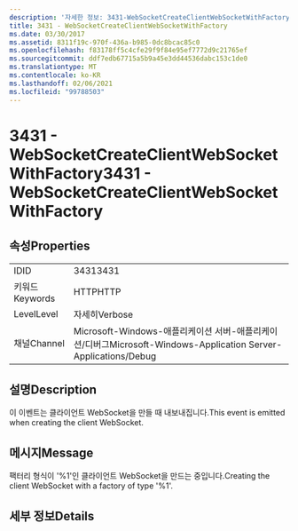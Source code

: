 ```yaml
---
description: '자세한 정보: 3431-WebSocketCreateClientWebSocketWithFactory'
title: 3431 - WebSocketCreateClientWebSocketWithFactory
ms.date: 03/30/2017
ms.assetid: 8311f19c-970f-436a-b985-0dc8bcac85c0
ms.openlocfilehash: f83178ff5c4cfe29f9f84e95ef7772d9c21765ef
ms.sourcegitcommit: ddf7edb67715a5b9a45e3dd44536dabc153c1de0
ms.translationtype: MT
ms.contentlocale: ko-KR
ms.lasthandoff: 02/06/2021
ms.locfileid: "99788503"
---
```

# <a name="3431---websocketcreateclientwebsocketwithfactory"></a><span data-ttu-id="67691-103">3431 - WebSocketCreateClientWebSocketWithFactory</span><span class="sxs-lookup"><span data-stu-id="67691-103">3431 - WebSocketCreateClientWebSocketWithFactory</span></span>

## <a name="properties"></a><span data-ttu-id="67691-104">속성</span><span class="sxs-lookup"><span data-stu-id="67691-104">Properties</span></span>  
  
|||  
|-|-|  
|<span data-ttu-id="67691-105">ID</span><span class="sxs-lookup"><span data-stu-id="67691-105">ID</span></span>|<span data-ttu-id="67691-106">3431</span><span class="sxs-lookup"><span data-stu-id="67691-106">3431</span></span>|  
|<span data-ttu-id="67691-107">키워드</span><span class="sxs-lookup"><span data-stu-id="67691-107">Keywords</span></span>|<span data-ttu-id="67691-108">HTTP</span><span class="sxs-lookup"><span data-stu-id="67691-108">HTTP</span></span>|  
|<span data-ttu-id="67691-109">Level</span><span class="sxs-lookup"><span data-stu-id="67691-109">Level</span></span>|<span data-ttu-id="67691-110">자세히</span><span class="sxs-lookup"><span data-stu-id="67691-110">Verbose</span></span>|  
|<span data-ttu-id="67691-111">채널</span><span class="sxs-lookup"><span data-stu-id="67691-111">Channel</span></span>|<span data-ttu-id="67691-112">Microsoft-Windows-애플리케이션 서버-애플리케이션/디버그</span><span class="sxs-lookup"><span data-stu-id="67691-112">Microsoft-Windows-Application Server-Applications/Debug</span></span>|  
  
## <a name="description"></a><span data-ttu-id="67691-113">설명</span><span class="sxs-lookup"><span data-stu-id="67691-113">Description</span></span>  

 <span data-ttu-id="67691-114">이 이벤트는 클라이언트 WebSocket을 만들 때 내보내집니다.</span><span class="sxs-lookup"><span data-stu-id="67691-114">This event is emitted when creating the client WebSocket.</span></span>  
  
## <a name="message"></a><span data-ttu-id="67691-115">메시지</span><span class="sxs-lookup"><span data-stu-id="67691-115">Message</span></span>  

 <span data-ttu-id="67691-116">팩터리 형식이 '%1'인 클라이언트 WebSocket을 만드는 중입니다.</span><span class="sxs-lookup"><span data-stu-id="67691-116">Creating the client WebSocket with a factory of type '%1'.</span></span>  
  
## <a name="details"></a><span data-ttu-id="67691-117">세부 정보</span><span class="sxs-lookup"><span data-stu-id="67691-117">Details</span></span>

